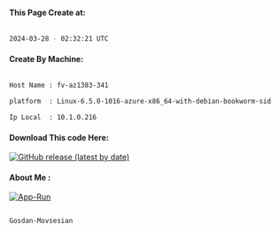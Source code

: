 
   
#### This Page Create at:

```bash

2024-03-28 - 02:32:21 UTC

```

#### Create By Machine:

```bash

Host Name : fv-az1383-341

platform  : Linux-6.5.0-1016-azure-x86_64-with-debian-bookworm-sid

Ip Local  : 10.1.0.216

```
#### Download This code Here:

[![GitHub release (latest by date)](https://img.shields.io/github/v/release/Gosdan-Movsesian/Gosdan?style=for-the-badge&label=Download)](https://github.com/Gosdan-Movsesian/Gosdan/releases) 

</p> 

#### About Me :

[![App-Run](https://github.com/Gosdan-Movsesian/Gosdan/actions/workflows/App-Run.yml/badge.svg)](https://github.com/Gosdan-Movsesian/Gosdan/actions/workflows/App-Run.yml)

```bash

Gosdan-Movsesian

```

